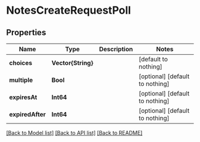 # NotesCreateRequestPoll


## Properties
Name | Type | Description | Notes
------------ | ------------- | ------------- | -------------
**choices** | **Vector{String}** |  | [default to nothing]
**multiple** | **Bool** |  | [optional] [default to nothing]
**expiresAt** | **Int64** |  | [optional] [default to nothing]
**expiredAfter** | **Int64** |  | [optional] [default to nothing]


[[Back to Model list]](../README.md#models) [[Back to API list]](../README.md#api-endpoints) [[Back to README]](../README.md)


